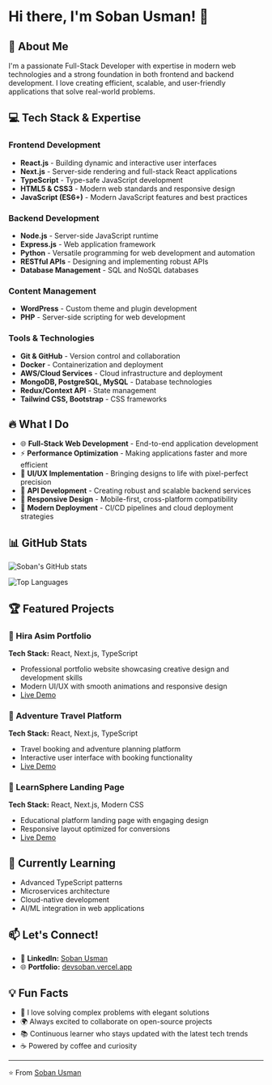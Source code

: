 # Hi there, I'm Soban Usman! 👋

## 🚀 About Me

I'm a passionate Full-Stack Developer with expertise in modern web technologies and a strong foundation in both frontend and backend development. I love creating efficient, scalable, and user-friendly applications that solve real-world problems.

## 💻 Tech Stack & Expertise

### Frontend Development
- **React.js** - Building dynamic and interactive user interfaces
- **Next.js** - Server-side rendering and full-stack React applications
- **TypeScript** - Type-safe JavaScript development
- **HTML5 & CSS3** - Modern web standards and responsive design
- **JavaScript (ES6+)** - Modern JavaScript features and best practices

### Backend Development
- **Node.js** - Server-side JavaScript runtime
- **Express.js** - Web application framework
- **Python** - Versatile programming for web development and automation
- **RESTful APIs** - Designing and implementing robust APIs
- **Database Management** - SQL and NoSQL databases

### Content Management
- **WordPress** - Custom theme and plugin development
- **PHP** - Server-side scripting for web development

### Tools & Technologies
- **Git & GitHub** - Version control and collaboration
- **Docker** - Containerization and deployment
- **AWS/Cloud Services** - Cloud infrastructure and deployment
- **MongoDB, PostgreSQL, MySQL** - Database technologies
- **Redux/Context API** - State management
- **Tailwind CSS, Bootstrap** - CSS frameworks

## 🔥 What I Do

- 🌐 **Full-Stack Web Development** - End-to-end application development
- ⚡ **Performance Optimization** - Making applications faster and more efficient
- 🎨 **UI/UX Implementation** - Bringing designs to life with pixel-perfect precision
- 🔧 **API Development** - Creating robust and scalable backend services
- 📱 **Responsive Design** - Mobile-first, cross-platform compatibility
- 🚀 **Modern Deployment** - CI/CD pipelines and cloud deployment strategies

## 📊 GitHub Stats

![Soban's GitHub stats](https://github-readme-stats.vercel.app/api?username=YOUR_GITHUB_USERNAME&show_icons=true&theme=radical)

![Top Languages](https://github-readme-stats.vercel.app/api/top-langs/?username=YOUR_GITHUB_USERNAME&layout=compact&theme=radical)

## 🏆 Featured Projects

### 🌟 Hira Asim Portfolio
**Tech Stack:** React, Next.js, TypeScript
- Professional portfolio website showcasing creative design and development skills
- Modern UI/UX with smooth animations and responsive design
- [Live Demo](https://hira-asim.vercel.app/)

### 🌟 Adventure Travel Platform
**Tech Stack:** React, Next.js, TypeScript
- Travel booking and adventure planning platform
- Interactive user interface with booking functionality
- [Live Demo](https://preview-adventure-travel.vercel.app/)

### 🌟 LearnSphere Landing Page
**Tech Stack:** React, Next.js, Modern CSS
- Educational platform landing page with engaging design
- Responsive layout optimized for conversions
- [Live Demo](https://learnsphere-landing.vercel.app/)

## 🌱 Currently Learning

- Advanced TypeScript patterns
- Microservices architecture
- Cloud-native development
- AI/ML integration in web applications

## 📫 Let's Connect!

- 💼 **LinkedIn:** [Soban Usman](https://www.linkedin.com/in/soban-usman)
- 🌐 **Portfolio:** [devsoban.vercel.app](https://devsoban.vercel.app/)

## 💡 Fun Facts

- 🎯 I love solving complex problems with elegant solutions
- 🌍 Always excited to collaborate on open-source projects
- 📚 Continuous learner who stays updated with the latest tech trends
- ☕ Powered by coffee and curiosity

---

⭐️ From [Soban Usman](https://github.com/YOUR_GITHUB_USERNAME)

<!-- 
To customize this README:
1. Replace "YOUR_GITHUB_USERNAME" with your actual GitHub username
2. Add your real contact information
3. Update the featured projects section with your actual projects
4. Add any additional skills or technologies you work with
5. Customize the fun facts section to reflect your personality
-->
